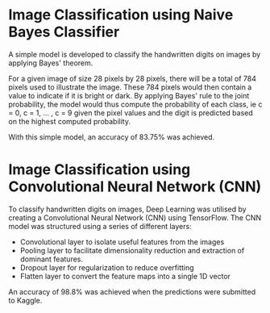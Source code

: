 # Image Classification using Naive Bayes Classifier

A simple model is developed to classify the handwritten digits on images by applying Bayes' theorem.

For a given image of size 28 pixels by 28 pixels, there will be a total of 784 pixels used to illustrate the image. These 784 pixels would then contain a value to indicate if it is bright or dark. By applying Bayes' rule to the joint probability, the model would thus compute the probability of each class, ie c = 0, c = 1, ... , c = 9 given the pixel values and the digit is predicted based on the highest computed probability.

With this simple model, an accuracy of 83.75% was achieved.


# Image Classification using Convolutional Neural Network (CNN)

To classify handwritten digits on images, Deep Learning was utilised by creating a Convolutional Neural Network (CNN) using TensorFlow. The CNN model was structured using a series of different layers:

- Convolutional layer to isolate useful features from the images
- Pooling layer to facilitate dimensionality reduction and extraction of dominant features.
- Dropout layer for regularization to reduce overfitting
- Flatten layer to convert the feature maps into a single 1D vector

An accuracy of 98.8% was achieved when the predictions were submitted to Kaggle.
